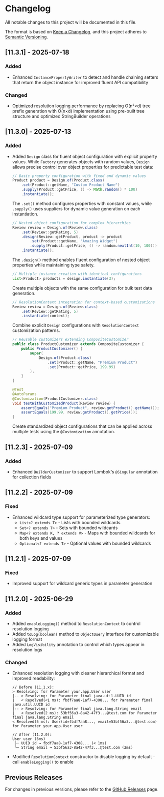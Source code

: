 # Changelog

All notable changes to this project will be documented in this file.

The format is based on [Keep a Changelog](https://keepachangelog.com/en/1.0.0/),
and this project adheres to [Semantic Versioning](https://semver.org/spec/v2.0.0.html).

## [11.3.1] - 2025-07-18

### Added
- Enhanced `InstancePropertyWriter` to detect and handle chaining setters that return the object instance for improved fluent API compatibility

### Changed
- Optimized resolution logging performance by replacing O(n²×d) tree prefix generation with O(n×d) implementation using pre-built tree structure and optimized StringBuilder operations

## [11.3.0] - 2025-07-13

### Added
- Added `Design` class for fluent object configuration with explicit property values. While `Factory` generates objects with random values, `Design` allows precise control over object properties for predictable test data:
  ```java
  // Basic property configuration with fixed and dynamic values
  Product product = Design.of(Product.class)
      .set(Product::getName, "Custom Product Name")
      .supply(Product::getPrice, () -> Math.random() * 100)
      .instantiate();
  ```
  The `.set()` method configures properties with constant values, while `.supply()` uses suppliers for dynamic value generation on each instantiation.

  ```java
  // Nested object configuration for complex hierarchies
  Review review = Design.of(Review.class)
      .set(Review::getRating, 5)
      .design(Review::getProduct, product -> product
          .set(Product::getName, "Amazing Widget")
          .supply(Product::getPrice, () -> random.nextInt(10, 100)))
      .instantiate();
  ```
  The `.design()` method enables fluent configuration of nested object properties while maintaining type safety.

  ```java
  // Multiple instance creation with identical configurations
  List<Product> products = design.instantiate(3);
  ```
  Create multiple objects with the same configuration for bulk test data generation.

  ```java
  // ResolutionContext integration for context-based customizations
  Review review = Design.of(Review.class)
      .set(Review::getRating, 5)
      .instantiate(context);
  ```
  Combine explicit `Design` configurations with `ResolutionContext` customization patterns.

  ```java
  // Reusable customizers extending CompositeCustomizer
  public class ProductCustomizer extends CompositeCustomizer {
      public ProductCustomizer() {
          super(
              Design.of(Product.class)
                  .set(Product::getName, "Premium Product")
                  .set(Product::getPrice, 199.99)
          );
      }
  }

  @Test
  @AutoParams
  @Customization(ProductCustomizer.class)
  void testWithCustomizedProduct(Review review) {
      assertEquals("Premium Product", review.getProduct().getName());
      assertEquals(199.99, review.getProduct().getPrice());
  }
  ```
  Create standardized object configurations that can be applied across multiple tests using the `@Customization` annotation.

## [11.2.3] - 2025-07-09

### Added
- Enhanced `BuilderCustomizer` to support Lombok's `@Singular` annotation for collection fields

## [11.2.2] - 2025-07-09

### Fixed
- Enhanced wildcard type support for parameterized type generators:
  - `List<? extends T>` - Lists with bounded wildcards
  - `Set<? extends T>` - Sets with bounded wildcards
  - `Map<? extends K, ? extends V>` - Maps with bounded wildcards for both keys and values
  - `Optional<? extends T>` - Optional values with bounded wildcards

## [11.2.1] - 2025-07-09

### Fixed
- Improved support for wildcard generic types in parameter generation

## [11.2.0] - 2025-06-29

### Added
- Added `enableLogging()` method to `ResolutionContext` to control resolution logging
- Added `toLog(boolean)` method to `ObjectQuery` interface for customizable logging format
- Added `LogVisibility` annotation to control which types appear in resolution logs

### Changed
- Enhanced resolution logging with cleaner hierarchical format and improved readability:
  ```
  // Before (11.1.x):
  > Resolving: for Parameter your.app.User user
  |-- > Resolving: for Parameter final java.util.UUID id
  |   < Resolved(<1 ms): fbdf7aa8-1af7-4308... for Parameter final java.util.UUID id
  |-- > Resolving: for Parameter final java.lang.String email
  |   < Resolved(2 ms): 53bf56a3-8a42-47f3...@test.com for Parameter final java.lang.String email
  < Resolved(5 ms): User(id=fbdf7aa8..., email=53bf56a3...@test.com) for Parameter your.app.User user
  
  // After (11.2.0):
  User user (5ms)
   ├─ UUID id → fbdf7aa8-1af7-4308... (< 1ms)
   └─ String email → 53bf56a3-8a42-47f3...@test.com (2ms)
  ```
- Modified `ResolutionContext` constructor to disable logging by default - call `enableLogging()` to enable

## Previous Releases

For changes in previous versions, please refer to the [GitHub Releases](https://github.com/AutoParams/AutoParams/releases) page.
